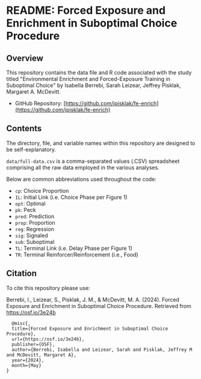 # README: Forced Exposure and Enrichment in Suboptimal Choice Procedure

## Overview

This repository contains the data file and R code associated with the study titled "Environmental Enrichment and Forced-Exposure Training in Suboptimal Choice" by Isabella Berrebi, Sarah Leizear, Jeffrey Pisklak, Margaret A. McDevitt.

- GitHub Repository: [https://github.com/jpisklak/fe-enrich](https://github.com/jpisklak/fe-enrich)

## Contents

The directory, file, and variable names within this repository are designed to be self-explanatory.

`data/full-data.csv` is a comma-separated values (.CSV) spreadsheet comprising all the raw data employed in the various analyses.

Below are common abbreviations used throughout the code:

- `cp`: Choice Proportion
- `IL`: Initial Link (i.e. Choice Phase per Figure 1)
- `opt`: Optimal
- `pk`: Peck
- `pred`: Prediction
- `prop`: Proportion
- `reg`: Regression
- `sig`: Signaled
- `sub`: Suboptimal
- `TL`: Terminal Link (i.e. Delay Phase per Figure 1)
- `TR`: Terminal Reinforcer/Reinforcement (i.e., Food)

## Citation

To cite this repository please use:

Berrebi, I., Leizear, S., Pisklak, J. M., & McDevitt, M. A. (2024). Forced Exposure and Enrichment in Suboptimal Choice Procedure. Retrieved from https://osf.io/3e24b

```
  @misc{,
  title={Forced Exposure and Enrichment in Suboptimal Choice Procedure},
  url={https://osf.io/3e24b},
  publisher={OSF},
  author={Berrebi, Isabella and Leizear, Sarah and Pisklak, Jeffrey M and McDevitt, Margaret A},
  year={2024},
  month={May}
}
```

